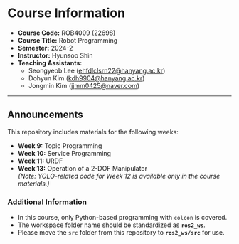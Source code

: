 # Course Information  

- **Course Code:** ROB4009 (22698)  
- **Course Title:** Robot Programming  
- **Semester:** 2024-2  
- **Instructor:** Hyunsoo Shin  
- **Teaching Assistants:**  
  - Seongyeob Lee (ehfdlclsrn22@hanyang.ac.kr)  
  - Dohyun Kim (kdh9904@hanyang.ac.kr)  
  - Jongmin Kim (jjmm0425@naver.com)  

---

## Announcements  

This repository includes materials for the following weeks:  
- **Week 9:** Topic Programming  
- **Week 10:** Service Programming  
- **Week 11:** URDF  
- **Week 13:** Operation of a 2-DOF Manipulator  
  *(Note: YOLO-related code for Week 12 is available only in the course materials.)*  

### Additional Information  
- In this course, only Python-based programming with `colcon` is covered.  
- The workspace folder name should be standardized as **`ros2_ws`**.  
- Please move the `src` folder from this repository to **`ros2_ws/src`** for use.  
